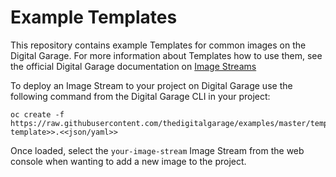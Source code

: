 # Example Templates

This repository contains example Templates for common images on the Digital Garage. For more information about Templates 
how to use them, see the official Digital Garage documentation on [Image Streams](http://docs-test-digitalgarage-docs.apps.thedigitalgarage.io/architecture/core_concepts/templates.html)

To deploy an Image Stream to your project on Digital Garage use the following command from the Digital Garage CLI in your project:

```
oc create -f https://raw.githubusercontent.com/thedigitalgarage/examples/master/templates/<<your-template>>.<<json/yaml>>
```

Once loaded, select the ``your-image-stream`` Image Stream from the web console when wanting to add a new image to the project.
